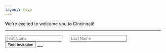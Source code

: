 ```yaml
---
layout: rsvp
---
```

We're excited to welcome you to Cincinnati!
___

<input id="firstname" type="text" placeholder="First Name" style="margin-right:20px;">
<input id="lastname" type="text" placeholder="Last Name" style="margin-right:20px;">
<button type="button" id="findinvite">Find Invitation</button>
___
<div id='welcome' style="display: none; margin-top:20px;">
We're hope you'll be able to join us on our special day!<br>
How many guests from your party should we expect?
</div>
<div id='forms'></div>
<div id='error' style="display: none">
Sorry, we couldn't find your invitation. 😢 <br>
Is there an alternate spelling of your name?<br>
If you continue to have trouble, just email me your RSVP directly at:<br>
<em>trevor dot narayan at gmail dot com</em>.
</div>
